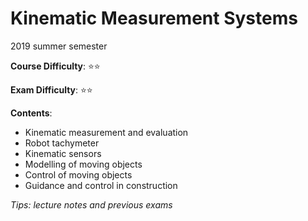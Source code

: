 # Kinematic Measurement Systems

2019 summer semester

**Course Difficulty**: ⭐️⭐️

**Exam Difficulty**: ⭐️⭐️

**Contents**:

* Kinematic measurement and evaluation
* Robot tachymeter
* Kinematic sensors
* Modelling of moving objects
* Control of moving objects
* Guidance and control in construction

*Tips: lecture notes and previous exams*